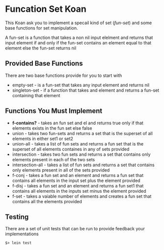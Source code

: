 # Funcation Set Koan

This Koan ask you to implement a specail kind of set (_fun-set_) and some base
functions for set manipulation. 

A fun-set is a function that takes a non nil input elelment and
returns that input element if and only if the fun-set contains an
element equal to that element else the fun-set returns nil


## Provided Base Functions

There are two base functions provide for you to start with

* empty-set - is a fun-set that takes any input element and returns
  nil
* singleton-set - if a function that takes and element and returns a
  fun-set containing that element

## Functions You Must Implement

* __f-contains?__ - takes an fun set and el and returns true only if that
  elements exists in the fun set else false
* union - takes two fun-sets and returns a set that is the superset
  of all elements in either set1 or set2
* union-all - takes a list of fun sets and returns a fun set that is the
  superset of all elements containes in any of sets provided
* intersection - takes two fun sets and returns a set that contains only
  elements present in each of the two sets
* intersection-all - takes a list of fun sets and returns a set that contains
  only elements present in all of the sets provided
* f-conj - takes a fun set and an element and returns a fun set
  that contains all elements in the input set plus the
  element provided
* f-disj - takes a fun set and an element and returns a fun set1
  that contains all elements in the inputs set minus the
  element provided
* f-set - takes a vaiable number of  elements and creates a fun set
  that contains all the elements provided

## Testing

There are a set of unit tests that can be run to provide feedback your
implementations

```
$> lein test
```
